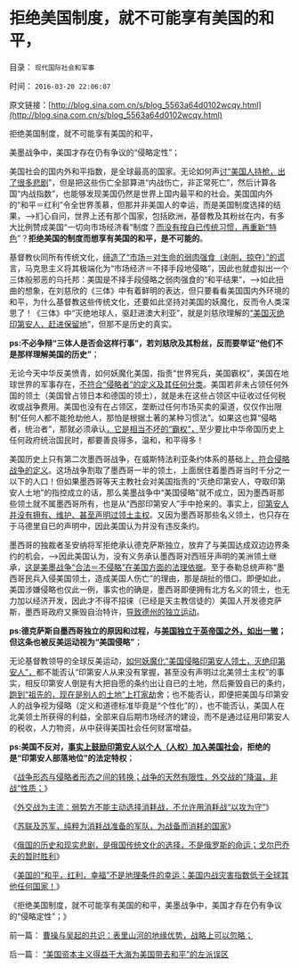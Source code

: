 # 拒绝美国制度，就不可能享有美国的和平，

目录： `现代国际社会和军事` 

时间： `2016-03-20 22:06:07` 

原文链接：[http://blog.sina.com.cn/s/blog_5563a64d0102wcqy.html](http://blog.sina.com.cn/s/blog_5563a64d0102wcqy.html)

拒绝美国制度，就不可能享有美国的和平，

美墨战争中，美国才存在仍有争议的“侵略定性”；

美国社会的国内外和平指数，是全球最高的国家。无论如何声[讨“美国人持枪，出了很多悲剧](../../../2013/8/19/什么是inalienable不可让渡的权力？《利维坦》中的《国际歌》.md)”，但是把这些伤亡全部算进“内战伤亡，非正常死亡”，然后计算各国“内战指数”，也能够发现美国仍然是世界上国内最平和的社会。美国国内外的“和平＝红利”令全世界羡慕，但那并非美国人的幸运，而是美国制度选择的结果，——>扪心自问，世界上还有那个国家，包括欧洲，基督教及其粉丝在内，有多大比例赞成美国“一切向市场经济看”制度？[而没有按自已传统习惯，再重新“特色](../../../2014/11/8/各国坚持传统特色下，“向发达学习”的改革都已达边际.md)”？**拒绝美国的制度而想享有美国的和平，是不可能的**。

基督教伙同所有传统文化，[缔造了“市场＝对生命的弱肉强食（剥削，掠夺）”的谎](../../../2013/5/4/不是市场淘汰竞争弱者，就是行政淘汰生存弱者.md)言，马克思主义将其极端化为“市场经济＝不择手段地侵略”，因此也就虚拟出一个三体般邪恶的乌托邦：美国是不择手段侵略之弱肉强食的“和平结果”，——>如此扭曲的想象，在刘慈欣的《三体》中有着鲜明的表达，但只要看看美国国内外环境的和平，为什么基督教这些传统文化，还要如此坚持对美国的妖魔化，反而令人类深思了！《三体》中“灭绝地球人，驱赶进澳大利亚”，就是刘慈欣理解的[“美国灭绝印第安人，赶进保留地](../../../2009/7/6/美国残酷屠杀印第安人的历史真相.md)”，但那不是历史的真实。

**ps:不必争辩“三体人是否会这样行事”，若刘慈欣及其粉丝，反而要举证“他们不是那样理解美国的历史”**；

无论今天中华反美愤青，如何妖魔化美国，指责“世界宪兵，美国霸权”，美国在地球世界的军事存在，[不符合“侵略者”的定义及其任何分类](../../../2016/1/28/北美殖民者不是侵略者，欧洲殖民者是“征服者，统治者”；.md)。美国若非未占领任何外国的领土（美国曾占领日本和德国的领土），就是未在这些占领区中征收过任何税收或战争费用。美国也没有在占领区，垄断过任何市场买卖的渠道，仅仅作出限制“任何人都不能抢劫他人，那怕是根据土著的某种习惯法”。如果这也算“侵略者，统治者”，那就必须承认[，它是相当不坏的“霸权”，](../../../2009/7/5/美国软实力是人权普世个体价值观.md)至少要比中华帝国历史上任何政府统治国民时，都要善良得多，温和，和平得多！

美国历史上只有第二次墨西哥战争，在威斯特法利亚条约体系的基础上[，符合侵略战争的定义](../../../2016/3/3/实体抽象“侵略者”，衡量“外来危机等级＝中央集权程度”的适当；.md)。这场战争割取了墨西哥一半的领土，上面居住着墨西哥当时千分之一以下的人口！但如果墨西哥等天主教社会对美国指责的“灭绝印第安人，夺取印第安人土地”的指控成立的话，那么美墨战争中“美国侵略”就不成立，因为墨西哥那些领土就不属墨西哥所有，也是从“西部印第安人”手中抢来的。事实上，[印第安人并没有拥有、维护、甚至声明过领土主权](../../../2015/6/26/为什么印第安人在和平贸易中，更大量地丧失土地？.md)。又因为墨西哥那些名义领土，也只存在于马德里自已的声明中，因此美国认为并没有违反条约。

墨西哥的独裁者圣安纳将军拒绝承认德克萨斯独立，放弃了与美国达成双边边界条约的机会，——>因此美国认为，没有义务承认墨西哥对西班牙声明的美洲领土继承，[这是美墨战争“合法＝不侵略”在美国方面的法理依据](../../../2012/6/28/墨西哥两期内战的原因，印第安人公社，白人老爷，自由派.md)。至于泰勒总统声称“墨西哥民兵入侵美国领土，造成美国人伤亡”的理由，那是胡扯的借口。即便如此，美国涉嫌侵略也仅此一例，事实也的确是，墨西哥即便拥有北方名义的领土，也无力加以经济开发，因此才不得不招徕（已经是天主教信徒的）美国人开发德克萨斯，墨西哥政府又撕毁自治特许，[导致德州的独立运动](../../../2012/3/3/美国电影《爱国者》中的革命，改良，独立的法学概念.md)。

**ps:德克萨斯自墨西哥独立的原因和过程，与[美国独立于英帝国之外，如出一辙](../../../2013/3/18/独立战争如果是正义的，南北战争就是非正义的.md)；但这条也被反美运动视为“美国侵略”**；

无论基督教领导的全球反美运动，[如何妖魔化“美国侵略印第安人领土，灭绝印第安人”，](../../../2015/5/12/为什么政治正确的是殖民帝国，不是美利坚合众国？.md)都不能否认“印第安人从来没有掌握，甚至没有声明过北美领土主权”的事实，相反印第安人倒是有大把自愿的条约出让自已的土地，然后撕毁自已的条约，[跑到“祖先的，现在是别人的土地”上打家劫](../../../2015/5/7/印第安人是与美国冲突关系中的侵略者；.md)舍；也不能否认，即便把美国与印第安人的战争视为侵略（定义和道德标准毕竟是“个性化”的），也不能否认，美国人在北美领土所获得的利益，全部来自后期市场经济的建设，而不是通过征用印第安人的税收，人力物资，从中获得美国社会任何财富增益。

**ps:美国不反对，[事实上鼓励印第安人以个人（人权）加入美国社会](../../../2015/7/3/美国灭绝的不是印第安人，被“灭而绝”的是印第安人的传统文化.md)，拒绝的是“印第安人部落地位”的法定特权**；

《[战争形态与侵略者形态之间的转换；战争的天然有限性，外交战的”降温，非战“性质；](../../../2016/3/14/战争与侵略者形态之间的转换，战争天然的有限性.md)》

《[外交战为主流：弱势方不能主动选择消耗战，不允许用消耗战“以攻为守”](../../../2016/3/15/战争的目的是和平，和平的实现不是消灭敌人.md)》

《[苏联及苏军，纯粹为消耗战准备的军队，为战备而消耗的国家](../../../2016/3/16/苏联及苏军，纯粹为消耗战准备的军队，为战备而消耗的国家；.md)》

《[俄国的历史和现实悲剧，是俄国传统文化的选择，不是俄罗斯的命运；戈尔巴乔夫的暂时胜利](../../../2016/3/17/戈尔巴乔夫艰难地不战而胜.md)》

《[美国的“和平，红利，幸福”不是地理条件的幸运；美国内战灾害指数低于全球其他任何国家！](../../../2016/3/19/“美国资本主义得益于大海为美国带去和平”的左派误区.md)》

《拒绝美国制度，就不可能享有美国的和平，美墨战争中，美国才存在仍有争议的“侵略定性”；》

前一篇： [曹操与吴起的共识：表里山河的地缘优势，战略上可以忽略；](../../../2016/3/22/曹操与吴起的共识：表里山河的地缘优势，战略上可以忽略；.md)

后一篇： [“美国资本主义得益于大海为美国带去和平”的左派误区](../../../2016/3/19/“美国资本主义得益于大海为美国带去和平”的左派误区.md)

